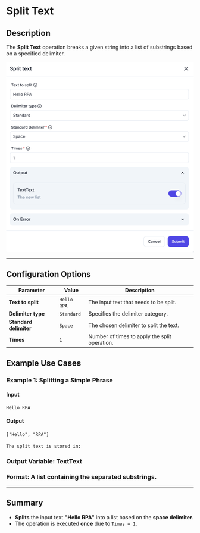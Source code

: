 # **Split Text**

## **Description**

The **Split Text** operation breaks a given string into a list of substrings based on a specified delimiter.

![alt text](../../assests/data-transformation/assests%20text-action/split-text.png)

---

## **Configuration Options**

| Parameter                 | Value       | Description |
|---------------------------|------------|-------------|
| **Text to split**         | `Hello RPA` | The input text that needs to be split. |
| **Delimiter type**        | `Standard`  | Specifies the delimiter category. |
| **Standard delimiter**    | `Space`     | The chosen delimiter to split the text. |
| **Times**                 | `1`         | Number of times to apply the split operation. |

## **Example Use Cases**

### **Example 1: Splitting a Simple Phrase**

#### **Input**

```plaintext
Hello RPA
```

#### **Output**

```plaintext
["Hello", "RPA"]

The split text is stored in:
```

### **Output Variable**: TextText

### **Format**: A list containing the separated substrings.

---

## **Summary**

- **Splits** the input text **"Hello RPA"** into a list based on the **space delimiter**.
- The operation is executed **once** due to `Times = 1`.